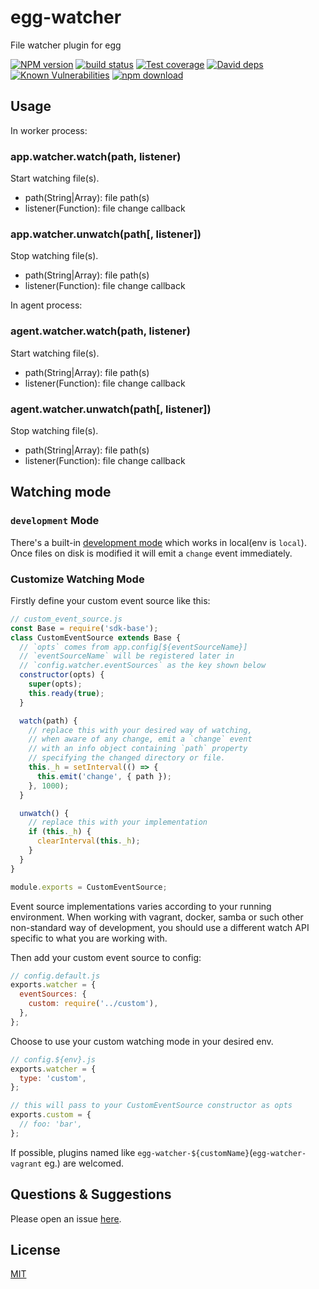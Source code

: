 # egg-watcher
File watcher plugin for egg

[![NPM version][npm-image]][npm-url]
[![build status][travis-image]][travis-url]
[![Test coverage][codecov-image]][codecov-url]
[![David deps][david-image]][david-url]
[![Known Vulnerabilities][snyk-image]][snyk-url]
[![npm download][download-image]][download-url]

[npm-image]: https://img.shields.io/npm/v/egg-watcher.svg?style=flat-square
[npm-url]: https://npmjs.org/package/egg-watcher
[travis-image]: https://img.shields.io/travis/eggjs/egg-watcher.svg?style=flat-square
[travis-url]: https://travis-ci.org/eggjs/egg-watcher
[codecov-image]: https://codecov.io/github/eggjs/egg-watcher/coverage.svg?branch=master
[codecov-url]: https://codecov.io/github/eggjs/egg-watcher?branch=master
[david-image]: https://img.shields.io/david/eggjs/egg-watcher.svg?style=flat-square
[david-url]: https://david-dm.org/eggjs/egg-watcher
[snyk-image]: https://snyk.io/test/npm/egg-watcher/badge.svg?style=flat-square
[snyk-url]: https://snyk.io/test/npm/egg-watcher
[download-image]: https://img.shields.io/npm/dm/egg-watcher.svg?style=flat-square
[download-url]: https://npmjs.org/package/egg-watcher

## Usage

In worker process:

### app.watcher.watch(path, listener)
Start watching file(s).

- path(String|Array): file path(s)
- listener(Function): file change callback

### app.watcher.unwatch(path[, listener])
Stop watching file(s).

- path(String|Array): file path(s)
- listener(Function): file change callback

In agent process:

### agent.watcher.watch(path, listener)
Start watching file(s).

- path(String|Array): file path(s)
- listener(Function): file change callback

### agent.watcher.unwatch(path[, listener])
Stop watching file(s).

- path(String|Array): file path(s)
- listener(Function): file change callback

## Watching mode

### `development` Mode

There's a built-in [development mode](https://github.com/eggjs/egg-watcher/blob/master/lib/event-sources/development.js) which works in local(env is `local`). Once files on disk is modified it will emit a `change` event immediately.

### Customize Watching Mode

Firstly define your custom event source like this:

```js
// custom_event_source.js
const Base = require('sdk-base');
class CustomEventSource extends Base {
  // `opts` comes from app.config[${eventSourceName}]
  // `eventSourceName` will be registered later in
  // `config.watcher.eventSources` as the key shown below
  constructor(opts) {
    super(opts);
    this.ready(true);
  }

  watch(path) {
    // replace this with your desired way of watching,
    // when aware of any change, emit a `change` event
    // with an info object containing `path` property
    // specifying the changed directory or file.
    this._h = setInterval(() => {
      this.emit('change', { path });
    }, 1000);
  }

  unwatch() {
    // replace this with your implementation
    if (this._h) {
      clearInterval(this._h);
    }
  }
}

module.exports = CustomEventSource;
```

Event source implementations varies according to your running environment. When working with vagrant, docker, samba or such other non-standard way of development, you should use a different watch API specific to what you are working with.

Then add your custom event source to config:

```js
// config.default.js
exports.watcher = {
  eventSources: {
    custom: require('../custom'),
  },
};
```

Choose to use your custom watching mode in your desired env.

```js
// config.${env}.js
exports.watcher = {
  type: 'custom',
};

// this will pass to your CustomEventSource constructor as opts
exports.custom = {
  // foo: 'bar',
};
```

If possible, plugins named like `egg-watcher-${customName}`(`egg-watcher-vagrant` eg.) are welcomed.

## Questions & Suggestions

Please open an issue [here](https://github.com/eggjs/egg/issues).

## License

[MIT](LICENSE)
